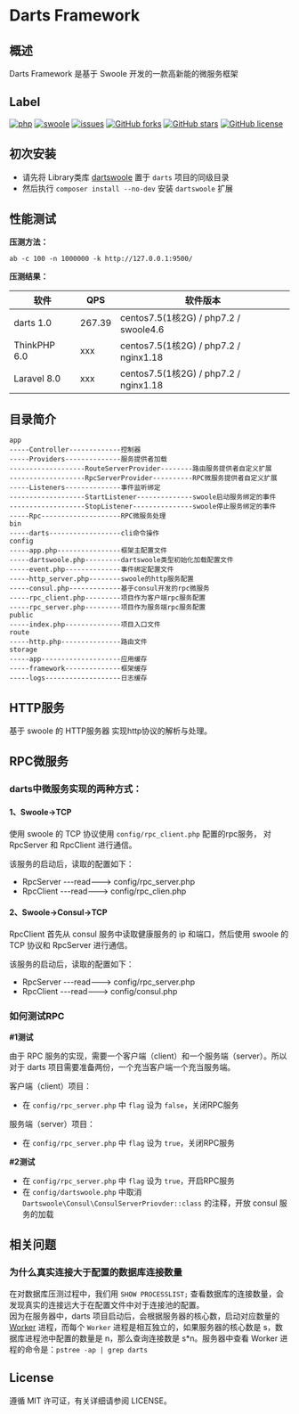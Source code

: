 # Darts Framework 

## 概述

Darts Framework 是基于 Swoole 开发的一款高新能的微服务框架

## Label

[![php](https://img.shields.io/badge/php-%3E7.0-blue)](https://www.php.net)
[![swoole](https://img.shields.io/badge/swoole-%3E4.5-blue)](https://www.swoole.com)
[![issues](https://img.shields.io/github/issues/jefferyjob/darts)](https://github.com/jefferyjob/dartswoole/issues)
[![GitHub forks](https://img.shields.io/github/forks/jefferyjob/darts)](https://github.com/jefferyjob/dartswoole)
[![GitHub stars](https://img.shields.io/github/stars/jefferyjob/darts)](https://github.com/jefferyjob/dartswoole)
[![GitHub license](https://img.shields.io/github/license/jefferyjob/darts)](https://github.com/jefferyjob/dartswoole/blob/master/LICENSE)

## 初次安装

- 请先将 Library类库 [dartswoole](https://github.com/jefferyjob/dartswoole) 置于 `darts` 项目的同级目录
- 然后执行 `composer install --no-dev` 安装 `dartswoole` 扩展

## 性能测试

**压测方法：**

```shell
ab -c 100 -n 1000000 -k http://127.0.0.1:9500/
```

**压测结果：**

|  软件   | QPS  | 软件版本  |
|  ----  | ----  | ----  |
| darts 1.0 | 267.39 | centos7.5(1核2G) / php7.2 / swoole4.6 |
| ThinkPHP 6.0  | xxx | centos7.5(1核2G) / php7.2 / nginx1.18 |
| Laravel 8.0  | xxx | centos7.5(1核2G) / php7.2 / nginx1.18 |


## 目录简介

```text
app  
-----Controller-------------控制器     
-----Providers--------------服务提供者加载
-------------------RouteServerProvider--------路由服务提供者自定义扩展
-------------------RpcServerProvider----------RPC微服务提供者自定义扩展
-----Listeners--------------事件监听绑定
-------------------StartListener--------------swoole启动服务绑定的事件
-------------------StopListener---------------swoole停止服务绑定的事件
-----Rpc--------------------RPC微服务处理
bin  
-----darts------------------cli命令操作  
config  
-----app.php----------------框架主配置文件  
-----dartswoole.php---------dartswoole类型初始化加载配置文件  
-----event.php--------------事件绑定配置文件  
-----http_server.php--------swoole的http服务配置
-----consul.php-------------基于consul开发的rpc微服务
-----rpc_client.php---------项目作为客户端rpc服务配置
-----rpc_server.php---------项目作为服务端rpc服务配置
public  
-----index.php--------------项目入口文件  
route  
-----http.php---------------路由文件  
storage  
-----app--------------------应用缓存    
-----framework--------------框架缓存  
-----logs-------------------日志缓存    
```

## HTTP服务

基于 swoole 的 HTTP服务器 实现http协议的解析与处理。

## RPC微服务

### darts中微服务实现的两种方式： 

#### 1、Swoole->TCP

使用 swoole 的 TCP 协议使用 `config/rpc_client.php` 配置的rpc服务， 对 RpcServer 和 RpcClient 进行通信。  
  
该服务的启动后，读取的配置如下：  
- RpcServer   ---read--->    config/rpc_server.php  
- RpcClient   ---read--->    config/rpc_clien.php

#### 2、Swoole->Consul->TCP

RpcClient 首先从 consul 服务中读取健康服务的 ip 和端口，然后使用 swoole 的 TCP 协议和 RpcServer 进行通信。   
  
该服务的启动后，读取的配置如下：  
- RpcServer   ---read--->    config/rpc_server.php  
- RpcClient   ---read--->    config/consul.php

### 如何测试RPC

**#1测试**

由于 RPC 服务的实现，需要一个客户端（client）和一个服务端（server）。所以对于 darts 项目需要准备两份，一个充当客户端一个充当服务端。  


客户端（client）项目：
- 在 `config/rpc_server.php` 中 `flag` 设为 `false`，关闭RPC服务

服务端（server）项目：
- 在 `config/rpc_server.php` 中 `flag` 设为 `true`，关闭RPC服务


**#2测试**

- 在 `config/rpc_server.php` 中 `flag` 设为 `true`，开启RPC服务
- 在 `config/dartswoole.php` 中取消 `Dartswoole\Consul\ConsulServerPriovder::class` 的注释，开放 consul 服务的加载 


## 相关问题

### 为什么真实连接大于配置的数据库连接数量

在对数据库压测过程中，我们用 `SHOW PROCESSLIST;` 查看数据库的连接数量，会发现真实的连接远大于在配置文件中对于连接池的配置。  
因为在服务器中，darts 项目启动后，会根据服务器的核心数，启动对应数量的 [Worker](https://wiki.swoole.com/#/server/setting?id=worker_num) 进程，而每个 `Worker` 进程是相互独立的，如果服务器的核心数是 s，数据库进程池中配置的数量是 n，那么查询连接数是 s*n。服务器中查看 Worker 进程的命令是：`pstree -ap | grep darts`

## License

遵循 MIT 许可证，有关详细请参阅 LICENSE。